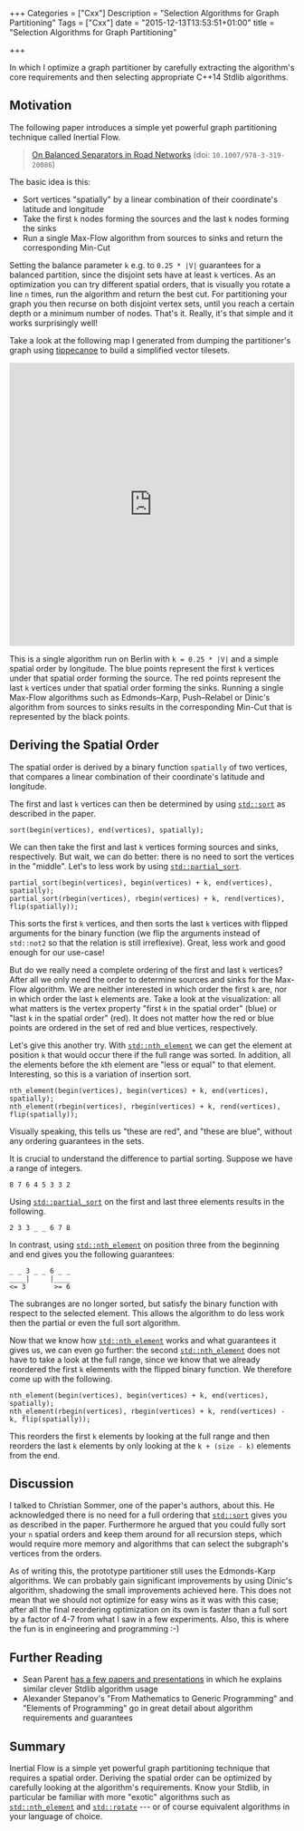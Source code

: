 +++
Categories = ["Cxx"]
Description = "Selection Algorithms for Graph Partitioning"
Tags = ["Cxx"]
date = "2015-12-13T13:53:51+01:00"
title = "Selection Algorithms for Graph Partitioning"

+++

In which I optimize a graph partitioner by carefully extracting the algorithm's core requirements and then selecting appropriate C++14 Stdlib algorithms.

## Motivation

The following paper introduces a simple yet powerful graph partitioning technique called Inertial Flow.

> [On Balanced Separators in Road Networks](http://sommer.jp/roadseparator.htm) (doi: `10.1007/978-3-319-20086`)

The basic idea is this:

- Sort vertices "spatially" by a linear combination of their coordinate's latitude and longitude
- Take the first `k` nodes forming the sources and the last `k` nodes forming the sinks
- Run a single Max-Flow algorithm from sources to sinks and return the corresponding Min-Cut

Setting the balance parameter `k` e.g. to `0.25 * |V|` guarantees for a balanced partition, since the disjoint sets have at least `k` vertices.
As an optimization you can try different spatial orders, that is visually you rotate a line `n` times, run the algorithm and return the best cut.
For partitioning your graph you then recurse on both disjoint vertex sets, until you reach a certain depth or a minimum number of nodes.
That's it. Really, it's that simple and it works surprisingly well!

Take a look at the following map I generated from dumping the partitioner's graph using [tippecanoe](https://github.com/mapbox/tippecanoe) to build  a simplified vector tilesets.

<iframe width='100%' height='500px' frameBorder='0' src='https://api.mapbox.com/styles/v1/danieljh/cii4lhkpn005wb8lzwjj43ipy.html?title=true&access_token=pk.eyJ1IjoiZGFuaWVsamgiLCJhIjoiTnNYb25JSSJ9.vYOnsuu1zeKcGW2nj0uJZw#9.658735200693558/52.4992304153767/13.449950544246803/0'></iframe>

This is a single algorithm run on Berlin with `k = 0.25 * |V|` and a simple spatial order by longitude. The blue points represent the first `k` vertices under that spatial order forming the source.
The red points represent the last `k` vertices under that spatial order forming the sinks.
Running a single Max-Flow algorithms such as Edmonds–Karp, Push–Relabel or Dinic's algorithm from sources to sinks results in the corresponding Min-Cut that is represented by the black points.

## Deriving the Spatial Order

The spatial order is derived by a binary function `spatially` of two vertices, that compares a linear combination of their coordinate's latitude and longitude.

The first and last `k` vertices can then be determined by using [`std::sort`](http://en.cppreference.com/w/cpp/algorithm/sort) as described in the paper.

    sort(begin(vertices), end(vertices), spatially);

We can then take the first and last `k` vertices forming sources and sinks, respectively.
But wait, we can do better: there is no need to sort the vertices in the "middle". Let's to less work by using [`std::partial_sort`](http://en.cppreference.com/w/cpp/algorithm/partial_sort).

    partial_sort(begin(vertices), begin(vertices) + k, end(vertices), spatially);
    partial_sort(rbegin(vertices), rbegin(vertices) + k, rend(vertices), flip(spatially));

This sorts the first `k` vertices, and then sorts the last `k` vertices with flipped arguments for the binary function (we flip the arguments instead of `std::not2` so that the relation is still irreflexive). Great, less work and good enough for our use-case!

But do we really need a complete ordering of the first and last `k` vertices? After all we only need the order to determine sources and sinks for the Max-Flow algorithm.
We are neither interested in which order the first `k` are, nor in which order the last `k` elements are.
Take a look at the visualization: all what matters is the vertex property "first `k` in the spatial order" (blue) or "last `k` in the spatial order" (red). It does not matter how the red or blue points are ordered in the set of red and blue vertices, respectively.

Let's give this another try. With [`std::nth_element`](http://en.cppreference.com/w/cpp/algorithm/nth_element) we can get the element at position `k` that would occur there if the full range was sorted.
In addition, all the elements before the `k`th element are "less or equal" to that element. Interesting, so this is a variation of insertion sort.

    nth_element(begin(vertices), begin(vertices) + k, end(vertices), spatially);
    nth_element(rbegin(vertices), rbegin(vertices) + k, rend(vertices), flip(spatially));

Visually speaking, this tells us "these are red", and "these are blue", without any ordering guarantees in the sets.

It is crucial to understand the difference to partial sorting. Suppose we have a range of integers.

    8 7 6 4 5 3 3 2

Using [`std::partial_sort`](http://en.cppreference.com/w/cpp/algorithm/partial_sort) on the first and last three elements results in the following.

    2 3 3 _ _ 6 7 8

In contrast, using [`std::nth_element`](http://en.cppreference.com/w/cpp/algorithm/nth_element) on position three from the beginning and end gives you the following guarantees:

    _ _ 3 _ _ 6 _ _
    ____|     |____
    <= 3       >= 6

The subranges are no longer sorted, but satisfy the binary function with respect to the selected element. This allows the algorithm to do less work then the partial or even the full sort algorithm.

Now that we know how [`std::nth_element`](http://en.cppreference.com/w/cpp/algorithm/nth_element) works and what guarantees it gives us, we can even go further: the second [`std::nth_element`](http://en.cppreference.com/w/cpp/algorithm/nth_element) does not have to take a look at the full range, since we know that we already reordered the first `k` elements with the flipped binary function. We therefore come up with the following.

    nth_element(begin(vertices), begin(vertices) + k, end(vertices), spatially);
    nth_element(rbegin(vertices), rbegin(vertices) + k, rend(vertices) - k, flip(spatially));

This reorders the first `k` elements by looking at the full range and then reorders the last `k` elements by only looking at the `k + (size - k)` elements from the end.


## Discussion

I talked to Christian Sommer, one of the paper's authors, about this. He acknowledged there is no need for a full ordering that [`std::sort`](http://en.cppreference.com/w/cpp/algorithm/sort) gives you as described in the paper.
Furthermore he argued that you could fully sort your `n` spatial orders and keep them around for all recursion steps, which would require more memory and algorithms that can select the subgraph's vertices from the orders.

As of writing this, the prototype partitioner still uses the Edmonds-Karp algorithms.
We can probably gain significant improvements by using Dinic's algorithm, shadowing the small improvements achieved here.
This does not mean that we should not optimize for easy wins as it was with this case; after all the final reordering optimization on its own is faster than a full sort by a factor of 4-7 from what I saw in a few experiments.
Also, this is where the fun is in engineering and programming :-)


## Further Reading

- Sean Parent [has a few papers and presentations](https://github.com/sean-parent/sean-parent.github.io/wiki/Papers-and-Presentations) in which he explains similar clever Stdlib algorithm usage 
- Alexander Stepanov's "From Mathematics to Generic Programming" and "Elements of Programming" go in great detail about algorithm requirements and guarantees


## Summary

Inertial Flow is a simple yet powerful graph partitioning technique that requires a spatial order.
Deriving the spatial order can be optimized by carefully looking at the algorithm's requirements.
Know your Stdlib, in particular be familiar with more "exotic" algorithms such as [`std::nth_element`](http://en.cppreference.com/w/cpp/algorithm/nth_element) and [`std::rotate`](http://en.cppreference.com/w/cpp/algorithm/rotate) --- or of course equivalent algorithms in your language of choice.
